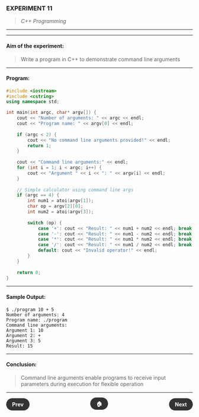 ### **EXPERIMENT 11**
> *C++ Programming*

---
---

#### **Aim of the experiment:**
> Write a program in C++ to demonstrate command line arguments

---

#### **Program:**
```cpp
#include <iostream>
#include <cstring>
using namespace std;

int main(int argc, char* argv[]) {
    cout << "Number of arguments: " << argc << endl;
    cout << "Program name: " << argv[0] << endl;
    
    if (argc < 2) {
        cout << "No command line arguments provided!" << endl;
        return 1;
    }
    
    cout << "Command line arguments:" << endl;
    for (int i = 1; i < argc; i++) {
        cout << "Argument " << i << ": " << argv[i] << endl;
    }
    
    // Simple calculator using command line args
    if (argc == 4) {
        int num1 = atoi(argv[1]);
        char op = argv[2][0];
        int num2 = atoi(argv[3]);
        
        switch (op) {
            case '+': cout << "Result: " << num1 + num2 << endl; break;
            case '-': cout << "Result: " << num1 - num2 << endl; break;
            case '*': cout << "Result: " << num1 * num2 << endl; break;
            case '/': cout << "Result: " << num1 / num2 << endl; break;
            default: cout << "Invalid operator!" << endl;
        }
    }
    
    return 0;
}
```

---

#### **Sample Output:**
```
$ ./program 10 + 5
Number of arguments: 4
Program name: ./program
Command line arguments:
Argument 1: 10
Argument 2: +
Argument 3: 5
Result: 15
```

---

#### **Conclusion:**
> Command line arguments enable programs to receive input parameters during execution for flexible operation

---

<div style="display: flex; justify-content: space-between; align-items: center; margin: 20px 0;">
  <div style="text-align: left;">
    <a href="10.html" style="background: #333; color: white; padding: 8px 16px; border-radius: 20px; text-decoration: none; font-weight: bold;">Prev</a>
  </div>
  <div style="text-align: center;">
    <a href="../" style="background: #333; color: white; padding: 8px 16px; border-radius: 20px; text-decoration: none; font-weight: bold;">🏠</a>
  </div>
  <div style="text-align: right;">
    <a href="12.html" style="background: #333; color: white; padding: 8px 16px; border-radius: 20px; text-decoration: none; font-weight: bold;">Next</a>
  </div>
</div>